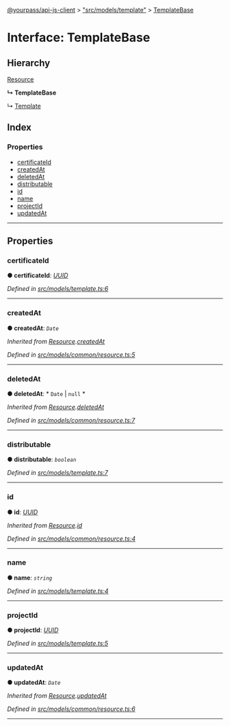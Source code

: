 [@yourpass/api-js-client](../README.md) > ["src/models/template"](../modules/_src_models_template_.md) > [TemplateBase](../interfaces/_src_models_template_.templatebase.md)

# Interface: TemplateBase

## Hierarchy

 [Resource](_src_models_common_resource_.resource.md)

**↳ TemplateBase**

↳  [Template](_src_models_template_.template.md)

## Index

### Properties

* [certificateId](_src_models_template_.templatebase.md#certificateid)
* [createdAt](_src_models_template_.templatebase.md#createdat)
* [deletedAt](_src_models_template_.templatebase.md#deletedat)
* [distributable](_src_models_template_.templatebase.md#distributable)
* [id](_src_models_template_.templatebase.md#id)
* [name](_src_models_template_.templatebase.md#name)
* [projectId](_src_models_template_.templatebase.md#projectid)
* [updatedAt](_src_models_template_.templatebase.md#updatedat)

---

## Properties

<a id="certificateid"></a>

###  certificateId

**● certificateId**: *[UUID](../modules/_src_models_common_uuid_.md#uuid)*

*Defined in [src/models/template.ts:6](https://github.com/yourpass/yourpass-api-js-client/blob/b65bebe/src/models/template.ts#L6)*

___
<a id="createdat"></a>

###  createdAt

**● createdAt**: *`Date`*

*Inherited from [Resource](_src_models_common_resource_.resource.md).[createdAt](_src_models_common_resource_.resource.md#createdat)*

*Defined in [src/models/common/resource.ts:5](https://github.com/yourpass/yourpass-api-js-client/blob/b65bebe/src/models/common/resource.ts#L5)*

___
<a id="deletedat"></a>

###  deletedAt

**● deletedAt**: * `Date` &#124; `null`
*

*Inherited from [Resource](_src_models_common_resource_.resource.md).[deletedAt](_src_models_common_resource_.resource.md#deletedat)*

*Defined in [src/models/common/resource.ts:7](https://github.com/yourpass/yourpass-api-js-client/blob/b65bebe/src/models/common/resource.ts#L7)*

___
<a id="distributable"></a>

###  distributable

**● distributable**: *`boolean`*

*Defined in [src/models/template.ts:7](https://github.com/yourpass/yourpass-api-js-client/blob/b65bebe/src/models/template.ts#L7)*

___
<a id="id"></a>

###  id

**● id**: *[UUID](../modules/_src_models_common_uuid_.md#uuid)*

*Inherited from [Resource](_src_models_common_resource_.resource.md).[id](_src_models_common_resource_.resource.md#id)*

*Defined in [src/models/common/resource.ts:4](https://github.com/yourpass/yourpass-api-js-client/blob/b65bebe/src/models/common/resource.ts#L4)*

___
<a id="name"></a>

###  name

**● name**: *`string`*

*Defined in [src/models/template.ts:4](https://github.com/yourpass/yourpass-api-js-client/blob/b65bebe/src/models/template.ts#L4)*

___
<a id="projectid"></a>

###  projectId

**● projectId**: *[UUID](../modules/_src_models_common_uuid_.md#uuid)*

*Defined in [src/models/template.ts:5](https://github.com/yourpass/yourpass-api-js-client/blob/b65bebe/src/models/template.ts#L5)*

___
<a id="updatedat"></a>

###  updatedAt

**● updatedAt**: *`Date`*

*Inherited from [Resource](_src_models_common_resource_.resource.md).[updatedAt](_src_models_common_resource_.resource.md#updatedat)*

*Defined in [src/models/common/resource.ts:6](https://github.com/yourpass/yourpass-api-js-client/blob/b65bebe/src/models/common/resource.ts#L6)*

___


